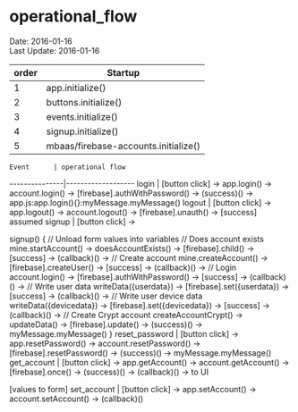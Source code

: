 # operational_flow #
Date: 2016-01-16 <br>
Last Update: 2016-01-16


| order | Startup |
|-------|---------|
|   1   | app.initialize() |
|   2   | buttons.initialize() |
|   3   | events.initialize() |
|   4   | signup.initialize() |
|   5   | mbaas/firebase-accounts.initialize() |

    Event      | operational flow 
---------------|-------------------
login          | [button click] -> app.login() -> account.login() -> [firebase].authWithPassword() -> (success)() -> app.js:app.login(){}:myMessage.myMessage()
logout         | [button click] -> app.logout() -> account.logout() -> [firebase].unauth() -> [success] assumed
signup         | [button click] -> 

signup() {
// Unload form values into variables
// Does account exists
mine.startAccount() -> doesAccountExists() -> [firebase].child() -> [success] -> (callback)() ->
    // Create account
    mine.createAccount() -> [firebase].createUser() -> [success] -> (callback)() ->
        // Login
        account.login() -> [firebase].authWithPassword() -> [success] -> (callback)() ->
            // Write user data
            writeData({userdata}) -> [firebase].set({userdata}) -> [success] -> (callback)() ->
                // Write user device data
                writeData({devicedata}) -> [firebase].set({devicedata}) -> [success] -> (callback)() ->
                    // Create Crypt account
                    createAccountCrypt() -> updateData() -> [firebase].update() -> (success)() ->
myMessage.myMessage()
} 
reset_password | [button click] -> app.resetPassword() -> account.resetPassword() -> [firebase].resetPassword() -> (success)() -> myMessage.myMessage()
get_account    | [button click] -> app.getAccount() -> account.getAccount() -> [firebase].once() -> (success)() -> (callback)() -> to UI

[values to form]
set_account    | [button click] -> app.setAccount() -> account.setAccount() -> (callback)()
